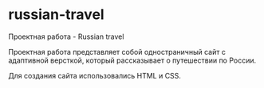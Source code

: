 # russian-travel
Проектная работа - Russian travel

Проектная работа представляет собой одностраничный сайт с адаптивной версткой, который
рассказывает о путешествии по России.

Для создания сайта использовались HTML и CSS.
